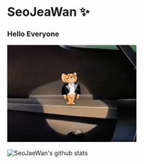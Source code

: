 # SeoJeaWan ✨

### Hello Everyone
<img src="https://github.com/SeoJaeWan/SeoJaeWan/blob/master/HelloJerry.gif" width="300px">

<!--
**SeoJaeWan/SeoJaeWan** is a ✨ _special_ ✨ repository because its `README.md` (this file) appears on your GitHub profile.

Here are some ideas to get you started:

- 🔭 I’m currently working on ...
- 🌱 I’m currently learning ...
- 👯 I’m looking to collaborate on ...
- 🤔 I’m looking for help with ...
- 💬 Ask me about ...
- 📫 How to reach me: ...
- 😄 Pronouns: ...
- ⚡ Fun fact: ...
-->
![SeoJaeWan's github stats](https://github-readme-stats.vercel.app/api?username=SeoJaeWan&show_icons=true&count_private=true)
